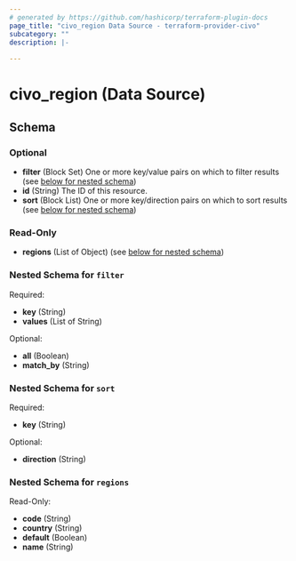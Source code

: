 ```yaml
---
# generated by https://github.com/hashicorp/terraform-plugin-docs
page_title: "civo_region Data Source - terraform-provider-civo"
subcategory: ""
description: |-
  
---
```


# civo_region (Data Source)





<!-- schema generated by tfplugindocs -->
## Schema

### Optional

- **filter** (Block Set) One or more key/value pairs on which to filter results (see [below for nested schema](#nestedblock--filter))
- **id** (String) The ID of this resource.
- **sort** (Block List) One or more key/direction pairs on which to sort results (see [below for nested schema](#nestedblock--sort))

### Read-Only

- **regions** (List of Object) (see [below for nested schema](#nestedatt--regions))

<a id="nestedblock--filter"></a>
### Nested Schema for `filter`

Required:

- **key** (String)
- **values** (List of String)

Optional:

- **all** (Boolean)
- **match_by** (String)


<a id="nestedblock--sort"></a>
### Nested Schema for `sort`

Required:

- **key** (String)

Optional:

- **direction** (String)


<a id="nestedatt--regions"></a>
### Nested Schema for `regions`

Read-Only:

- **code** (String)
- **country** (String)
- **default** (Boolean)
- **name** (String)


